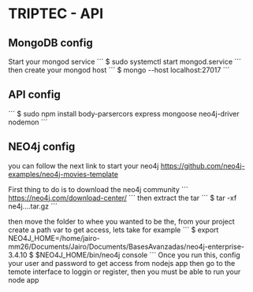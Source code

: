 # TRIPTEC - API

MongoDB config
------------------------------------------------------------------
Start your mongod service
´´´
$ sudo systemctl start mongod.service
´´´
then create your mongod host 
´´´
$ mongo --host localhost:27017
´´´

API config
------------------------------------------------------------------
´´´
$ sudo npm install body-parsercors express mongoose neo4j-driver nodemon
´´´

NEO4j config
------------------------------------------------------------------
you can follow the next link to start your neo4j 
https://github.com/neo4j-examples/neo4j-movies-template

First thing to do is to download the neo4j community
´´´
https://neo4j.com/download-center/
´´´
then extract the tar
´´´
$ tar -xf ne4j....tar.gz
´´´

then move the folder to whee you wanted to be
the, from your project create a path var to get access, lets take for example
´´´
$ export NEO4J_HOME=/home/jairo-mm26/Documents/Jairo/Documents/BasesAvanzadas/neo4j-enterprise-3.4.10
$ $NEO4J_HOME/bin/neo4j console
´´´
Once you run this, config your user and password to get access from nodejs app
then go to the temote interface to loggin or register, then you must be able to run your node app